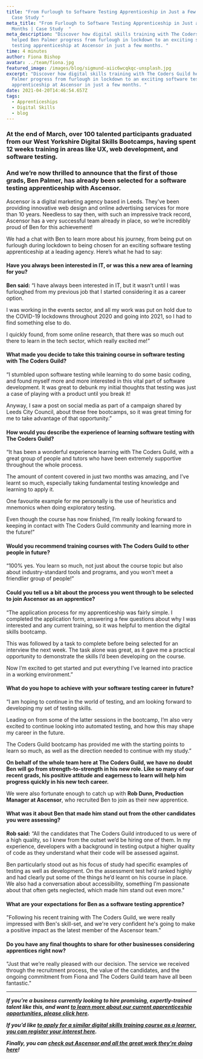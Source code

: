 ```yaml
---
title: "From Furlough to Software Testing Apprenticeship in Just a Few Months |
  Case Study "
meta_title: "From Furlough to Software Testing Apprenticeship in Just a Few
  Months | Case Study  "
meta_description: "Discover how digital skills training with The Coders Guild
  helped Ben Palmer progress from furlough in lockdown to an exciting software
  testing apprenticeship at Ascensor in just a few months. "
time: 4 minutes
author: Fiona Bishop
avatar: ../team/fiona.jpg
featured_image: /images/blog/sigmund-aiic6wcqkqc-unsplash.jpg
excerpt: "Discover how digital skills training with The Coders Guild helped Ben
  Palmer progress from furlough in lockdown to an exciting software testing
  apprenticeship at Ascensor in just a few months. "
date: 2021-04-20T14:46:54.657Z
tags:
  - Apprenticeships
  - Digital Skills
  - blog
---
```

### At the end of March, over 100 talented participants graduated from our West Yorkshire Digital Skills Bootcamps, having spent 12 weeks training in areas like UX, web development, and software testing.

### And we’re now thrilled to announce that the first of those grads, Ben Palmer, has already been selected for a software testing apprenticeship with Ascensor.

Ascensor is a digital marketing agency based in Leeds. They've been providing innovative web design and online advertising services for more than 10 years. Needless to say then, with such an impressive track record, Ascensor has a very successful team already in place, so we’re incredibly proud of Ben for this achievement!

We had a chat with Ben to learn more about his journey, from being put on furlough during lockdown to being chosen for an exciting software testing apprenticeship at a leading agency. Here’s what he had to say: 

#### Have you always been interested in IT, or was this a new area of learning for you?

**Ben said:** “I have always been interested in IT, but it wasn’t until I was furloughed from my previous job that I started considering it as a career option.

I was working in the events sector, and all my work was put on hold due to the COVID-19 lockdowns throughout 2020 and going into 2021, so I had to find something else to do.

I quickly found, from some online research, that there was so much out there to learn in the tech sector, which really excited me!”

#### What made you decide to take this training course in software testing with The Coders Guild?

“I stumbled upon software testing while learning to do some basic coding, and found myself more and more interested in this vital part of software development. It was great to debunk my initial thoughts that testing was just a case of playing with a product until you break it!

Anyway, I saw a post on social media as part of a campaign shared by Leeds City Council, about these free bootcamps, so it was great timing for me to take advantage of that opportunity.”

#### How would you describe the experience of learning software testing with The Coders Guild?

“It has been a wonderful experience learning with The Coders Guild, with a great group of people and tutors who have been extremely supportive throughout the whole process. 

The amount of content covered in just two months was amazing, and I’ve learnt so much, especially taking fundamental testing knowledge and learning to apply it. 

One favourite example for me personally is the use of heuristics and mnemonics when doing exploratory testing.

Even though the course has now finished, I’m really looking forward to keeping in contact with The Coders Guild community and learning more in the future!”

#### Would you recommend training courses with The Coders Guild to other people in future?

“100% yes. You learn so much, not just about the course topic but also about industry-standard tools and programs, and you won’t meet a friendlier group of people!”

#### Could you tell us a bit about the process you went through to be selected to join Ascensor as an apprentice?

“The application process for my apprenticeship was fairly simple. I completed the application form, answering a few questions about why I was interested and any current training, so it was helpful to mention the digital skills bootcamp. 

This was followed by a task to complete before being selected for an interview the next week. The task alone was great, as it gave me a practical opportunity to demonstrate the skills I’d been developing on the course.

Now I’m excited to get started and put everything I’ve learned into practice in a working environment.”

#### What do you hope to achieve with your software testing career in future?

“I am hoping to continue in the world of testing, and am looking forward to developing my set of testing skills.

Leading on from some of the latter sessions in the bootcamp, I’m also very excited to continue looking into automated testing, and how this may shape my career in the future. 

The Coders Guild bootcamp has provided me with the starting points to learn so much, as well as the direction needed to continue with my study.”

**On behalf of the whole team here at The Coders Guild, we have no doubt Ben will go from strength-to-strength in his new role. Like so many of our recent grads, his positive attitude and eagerness to learn will help him progress quickly in his new tech career.**

We were also fortunate enough to catch up with **Rob Dunn, Production Manager at Ascensor**, who recruited Ben to join as their new apprentice. 

#### What was it about Ben that made him stand out from the other candidates you were assessing?

**Rob said:** “All the candidates that The Coders Guild introduced to us were of a high quality, so I knew from the outset we’d be hiring one of them. In my experience, developers with a background in testing output a higher quality of code as they understand what their code will be assessed against.

Ben particularly stood out as his focus of study had specific examples of testing as well as development. On the assessment test he’d ranked highly and had clearly put some of the things he’d learnt on his course in place. We also had a conversation about accessibility, something I’m passionate about that often gets neglected, which made him stand out even more."

#### What are your expectations for Ben as a software testing apprentice?

"Following his recent training with The Coders Guild, we were really impressed with Ben's skill-set, and we're very confident he's going to make a positive impact as the latest member of the Ascensor team." 

#### Do you have any final thoughts to share for other businesses considering apprentices right now?

"Just that we’re really pleased with our decision. The service we received through the recruitment process, the value of the candidates, and the ongoing commitment from Fiona and The Coders Guild team have all been fantastic."

- - -

***If you’re a business currently looking to hire promising, expertly-trained talent like this, and want [to learn more about our current apprenticeship opportunities, please click here](https://thecodersguild.org.uk/apprenticeships/).*** 

***If you’d like [to apply for a similar digital skills training course as a learner, you can register your interest here](https://thecodersguild.org.uk/contact-us/).*** 

***Finally, you can [check out Ascensor and all the great work they’re doing here](https://www.ascensor.co.uk/)!***